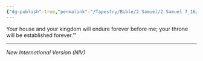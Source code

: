 ```yaml
---
{"dg-publish":true,"permalink":"/Tapestry/Bible/2 Samuel/2 Samuel 7_16/","title":"2 Samuel 7:16","hide":true,"tags":["bible-verse","bible-verse"],"dgHomeLink":true,"dgShowLocalGraph":true,"dgEnableSearch":true}
---
```


Your house and your kingdom will endure forever before me; your throne will be established forever.’”

---
*New International Version (NIV)*
